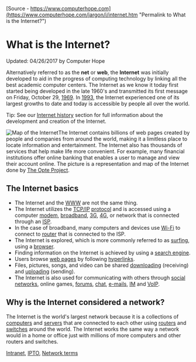 
[Source - https://www.computerhope.com](https://www.computerhope.com/jargon/i/internet.htm "Permalink to What is the Internet?")

# What is the Internet?

Updated: 04/26/2017 by Computer Hope

Alternatively referred to as the **net** or **web**, the **Internet** was initially developed to aid in the progress of computing technology by linking all the best academic computer centers. The Internet as we know it today first started being developed in the late 1960's and transmitted its first message on Friday, October 29, [1969][1]. In [1993][2], the Internet experienced one of its largest growths to date and today is accessible by people all over the world.

Tip: See our [Internet history][3] section for full information about the development and creation of the Internet.

![Map of the Internet][4]The Internet contains billions of web pages created by people and companies from around the world, making it a limitless place to locate information and entertainment. The Internet also has thousands of services that help make life more convenient. For example, many financial institutions offer online banking that enables a user to manage and view their account online. The picture is a representation and map of the Internet done by [The Opte Project][5].

## The Internet basics

* The Internet and the [WWW][6] are not the same thing.
* The Internet utilizes the [TCP/IP][7] [protocol][8] and is accessed using a computer [modem][9], [broadband][10], [3G][11], [4G][12], or network that is connected through an [ISP][13].
* In the case of broadband, many computers and devices use [Wi-Fi][14] to connect to [router][15] that is connected to the ISP.
* The Internet is explored, which is more commonly referred to as [surfing][16], using a [browser][17].
* Finding information on the Internet is achieved by using a [search engine][18].
* Users browse [web pages][19] by following [hyperlinks][20].
* Files, pictures, songs, and video can be shared [downloading][21] (receiving) and [uploading][22] (sending).
* The Internet is also used for communicating with others through [social networks][23], online games, [forums][24], [chat][25], [e-mails][26], [IM][27] and [VoIP][28].

## Why is the Internet considered a network?

The Internet is the world's largest network because it is a collections of [computers][29] and [servers][30] that are connected to each other using [routers][15] and [switches][31] around the world. The Internet works the same way a network would in a home or office just with millions of more computers and other routers and switches.

[Intranet][32], [IPTO][33], [Network terms][34]

[1]: https://www.computerhope.com/history/1969.htm
[2]: https://www.computerhope.com/history/1993.htm
[3]: https://www.computerhope.com/history/internet.htm
[4]: https://www.computerhope.com/cdn/internet.jpg
[5]: http://opte.org/maps/
[6]: https://www.computerhope.com/jargon/w/www.htm
[7]: https://www.computerhope.com/jargon/t/tcpip.htm
[8]: https://www.computerhope.com/jargon/p/protocol.htm
[9]: https://www.computerhope.com/jargon/m/modem.htm
[10]: https://www.computerhope.com/jargon/b/broadban.htm
[11]: https://www.computerhope.com/jargon/num/3g.htm
[12]: https://www.computerhope.com/jargon/num/4g.htm
[13]: https://www.computerhope.com/jargon/i/isp.htm
[14]: https://www.computerhope.com/jargon/w/wifi.htm
[15]: https://www.computerhope.com/jargon/r/router.htm
[16]: https://www.computerhope.com/jargon/s/surfing.htm
[17]: https://www.computerhope.com/jargon/b/browser.htm
[18]: https://www.computerhope.com/jargon/s/searengi.htm
[19]: https://www.computerhope.com/jargon/w/webpage.htm
[20]: https://www.computerhope.com/jargon/h/hyperlin.htm
[21]: https://www.computerhope.com/jargon/d/download.htm
[22]: https://www.computerhope.com/jargon/u/upload.htm
[23]: https://www.computerhope.com/jargon/s/socinetw.htm
[24]: https://www.computerhope.com/jargon/f/forum.htm
[25]: https://www.computerhope.com/jargon/c/chat.htm
[26]: https://www.computerhope.com/jargon/e/email.htm
[27]: https://www.computerhope.com/jargon/i/im.htm
[28]: https://www.computerhope.com/jargon/v/voip.htm
[29]: https://www.computerhope.com/jargon/c/computer.htm
[30]: https://www.computerhope.com/jargon/s/server.htm
[31]: https://www.computerhope.com/jargon/s/switch.htm
[32]: https://www.computerhope.com/jargon/i/intranet.htm
[33]: https://www.computerhope.com/jargon/i/ipto.htm
[34]: https://www.computerhope.com/jargon/network.htm

  